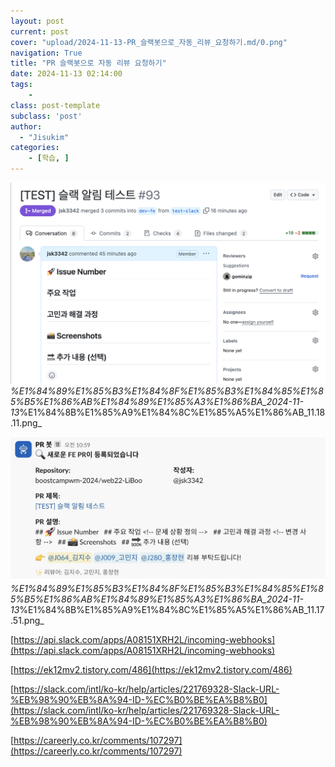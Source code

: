 ```yaml
---
layout: post
current: post
cover: "upload/2024-11-13-PR_슬랙봇으로_자동_리뷰_요청하기.md/0.png"
navigation: True
title: "PR 슬랙봇으로 자동 리뷰 요청하기"
date: 2024-11-13 02:14:00
tags:
    - 
class: post-template
subclass: 'post'
author: 
  - "Jisukim"
categories:
    - [학습, ]
---
```


![0](/upload/2024-11-13-PR_슬랙봇으로_자동_리뷰_요청하기.md/0.png)_%E1%84%89%E1%85%B3%E1%84%8F%E1%85%B3%E1%84%85%E1%85%B5%E1%86%AB%E1%84%89%E1%85%A3%E1%86%BA_2024-11-13_%E1%84%8B%E1%85%A9%E1%84%8C%E1%85%A5%E1%86%AB_11.18.11.png_


![1](/upload/2024-11-13-PR_슬랙봇으로_자동_리뷰_요청하기.md/1.png)_%E1%84%89%E1%85%B3%E1%84%8F%E1%85%B3%E1%84%85%E1%85%B5%E1%86%AB%E1%84%89%E1%85%A3%E1%86%BA_2024-11-13_%E1%84%8B%E1%85%A9%E1%84%8C%E1%85%A5%E1%86%AB_11.17.51.png_


[https://api.slack.com/apps/A08151XRH2L/incoming-webhooks](https://api.slack.com/apps/A08151XRH2L/incoming-webhooks)


[https://ek12mv2.tistory.com/486](https://ek12mv2.tistory.com/486)


[https://slack.com/intl/ko-kr/help/articles/221769328-Slack-URL-%EB%98%90%EB%8A%94-ID-%EC%B0%BE%EA%B8%B0](https://slack.com/intl/ko-kr/help/articles/221769328-Slack-URL-%EB%98%90%EB%8A%94-ID-%EC%B0%BE%EA%B8%B0)


[https://careerly.co.kr/comments/107297](https://careerly.co.kr/comments/107297)

